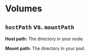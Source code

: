 # Volumes
## `hostPath` vs. `mountPath`
**Host path:** The directory in your node.

**Mount path:** The directory in your pod.